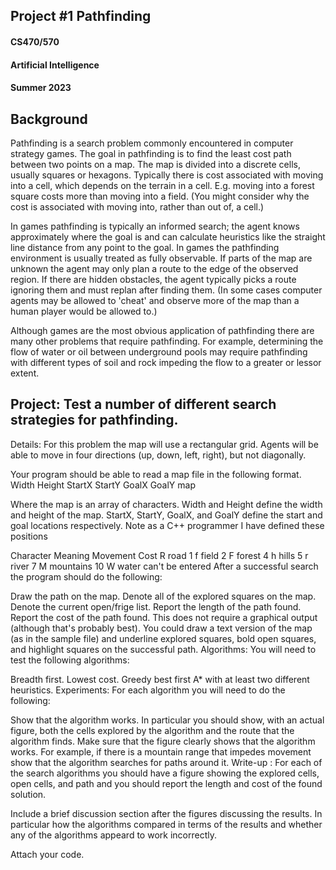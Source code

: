 ## Project #1 Pathfinding
#### CS470/570
#### Artificial Intelligence
#### Summer 2023


## Background

Pathfinding is a search problem commonly encountered in computer strategy games. The goal in pathfinding is to find the least cost path between two points on a map. The map is divided into a discrete cells, usually squares or hexagons. Typically there is cost associated with moving into a cell, which depends on the terrain in a cell. E.g. moving into a forest square costs more than moving into a field. (You might consider why the cost is associated with moving into, rather than out of, a cell.)

In games pathfinding is typically an informed search; the agent knows approximately where the goal is and can calculate heuristics like the straight line distance from any point to the goal. In games the pathfinding environment is usually treated as fully observable. If parts of the map are unknown the agent may only plan a route to the edge of the observed region. If there are hidden obstacles, the agent typically picks a route ignoring them and must replan after finding them. (In some cases computer agents may be allowed to 'cheat' and observe more of the map than a human player would be allowed to.)


Although games are the most obvious application of pathfinding there are many other problems that require pathfinding. For example, determining the flow of water or oil between underground pools may require pathfinding with different types of soil and rock impeding the flow to a greater or lessor extent.


## Project: Test a number of different search strategies for pathfinding.

Details: For this problem the map will use a rectangular grid. Agents will be able to move in four directions (up, down, left, right), but not diagonally.


Your program should be able to read a map file in the following format.
Width Height
StartX StartY
GoalX GoalY
map

Where the map is an array of characters. Width and Height define the width and height of the map. StartX, StartY, GoalX, 
and GoalY define the start and goal locations respectively. Note as a C++ programmer I have defined these positions 

Character	Meaning	Movement Cost
R	road	1
f	field	2
F	forest	4
h	hills	5
r	river	7
M	mountains	10
W	water	can't be entered
After a successful search the program should do the following:

Draw the path on the map.
Denote all of the explored squares on the map.
Denote the current open/frige list.
Report the length of the path found.
Report the cost of the path found.
This does not require a graphical output (although that's probably best). You could draw a text version of the map (as in the sample file) and underline explored squares, bold open squares, and highlight squares on the successful path.
Algorithms: You will need to test the following algorithms:

Breadth first.
Lowest cost.
Greedy best first
A* with at least two different heuristics.
Experiments: For each algorithm you will need to do the following:

Show that the algorithm works. In particular you should show, with an actual figure, both the cells explored by the algorithm and the route that the algorithm finds. Make sure that the figure clearly shows that the algorithm works. For example, if there is a mountain range that impedes movement show that the algorithm searches for paths around it.
Write-up : For each of the search algorithms you should have a figure showing the explored cells, open cells, and path and you should report the length and cost of the found solution.

Include a brief discussion section after the figures discussing the results. In particular how the algorithms compared in terms of the results and whether any of the algorithms appeard to work incorrectly.

Attach your code.